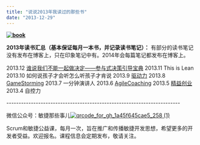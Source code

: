 ```yaml
---
title: "说说2013年我读过的那些书"
date: "2013-12-29"
---
```


**[![book](/wp-content/uploads/2013/12/book-300x280.jpg)](/wp-content/uploads/2013/12/book.jpg)**

**2013年读书汇总（基本保证每月一本书，并记录读书笔记）：** 有部分的读书笔记没有发布在博客上，只在印象笔记中有。2014年会每篇笔记都发布在博客上。

2013.12 [谁说我们不能一起做决定——参与式决策引导宝典](https://bobjiang.com/2013/12/29/participatory_decision_making/) 2013.11 This is Lean 2013.10 如何说孩子才会听怎么听孩子才肯说 2013.9 [驱动力](https://bobjiang.com/2013/09/26/drive/) 2013.8 [GameStorming](https://bobjiang.com/2013/08/29/game-storming/) 2013.7 一分钟演讲人 2013.6 [AgileCoaching](https://bobjiang.com/2013/08/27/agile-coaching/) 2013.5 [精益创业](https://bobjiang.com/2013/08/27/lean-startup/) 2013.4 自控力

\-----------------------------------------------------------------------

微信公众号：敏捷那些事儿[![qrcode_for_gh_1a45f645cae5_258 (1)](/wp-content/uploads/2013/12/qrcode_for_gh_1a45f645cae5_258-1.jpg)](/wp-content/uploads/2013/12/qrcode_for_gh_1a45f645cae5_258-1.jpg)

Scrum和敏捷公益课，每月一次，旨在推广和传播敏捷开发思想，希望更多的开发者受益。欢迎报名。课程信息会定期发布，敬请关注。
